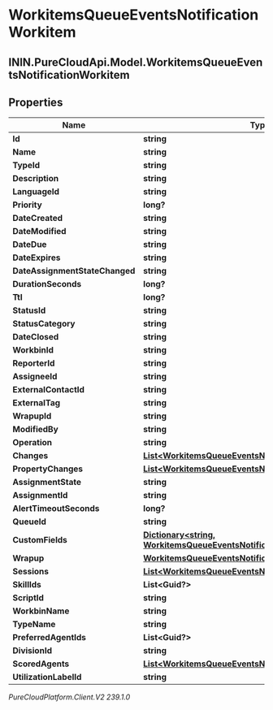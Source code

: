 # WorkitemsQueueEventsNotificationWorkitem

## ININ.PureCloudApi.Model.WorkitemsQueueEventsNotificationWorkitem

## Properties

|Name | Type | Description | Notes|
|------------ | ------------- | ------------- | -------------|
| **Id** | **string** |  | [optional] |
| **Name** | **string** |  | [optional] |
| **TypeId** | **string** |  | [optional] |
| **Description** | **string** |  | [optional] |
| **LanguageId** | **string** |  | [optional] |
| **Priority** | **long?** |  | [optional] |
| **DateCreated** | **string** |  | [optional] |
| **DateModified** | **string** |  | [optional] |
| **DateDue** | **string** |  | [optional] |
| **DateExpires** | **string** |  | [optional] |
| **DateAssignmentStateChanged** | **string** |  | [optional] |
| **DurationSeconds** | **long?** |  | [optional] |
| **Ttl** | **long?** |  | [optional] |
| **StatusId** | **string** |  | [optional] |
| **StatusCategory** | **string** |  | [optional] |
| **DateClosed** | **string** |  | [optional] |
| **WorkbinId** | **string** |  | [optional] |
| **ReporterId** | **string** |  | [optional] |
| **AssigneeId** | **string** |  | [optional] |
| **ExternalContactId** | **string** |  | [optional] |
| **ExternalTag** | **string** |  | [optional] |
| **WrapupId** | **string** |  | [optional] |
| **ModifiedBy** | **string** |  | [optional] |
| **Operation** | **string** |  | [optional] |
| **Changes** | [**List&lt;WorkitemsQueueEventsNotificationDelta&gt;**](WorkitemsQueueEventsNotificationDelta) |  | [optional] |
| **PropertyChanges** | [**List&lt;WorkitemsQueueEventsNotificationPropertyChange&gt;**](WorkitemsQueueEventsNotificationPropertyChange) |  | [optional] |
| **AssignmentState** | **string** |  | [optional] |
| **AssignmentId** | **string** |  | [optional] |
| **AlertTimeoutSeconds** | **long?** |  | [optional] |
| **QueueId** | **string** |  | [optional] |
| **CustomFields** | [**Dictionary&lt;string, WorkitemsQueueEventsNotificationCustomAttribute&gt;**](WorkitemsQueueEventsNotificationCustomAttribute) |  | [optional] |
| **Wrapup** | [**WorkitemsQueueEventsNotificationWrapup**](WorkitemsQueueEventsNotificationWrapup) |  | [optional] |
| **Sessions** | [**List&lt;WorkitemsQueueEventsNotificationSession&gt;**](WorkitemsQueueEventsNotificationSession) |  | [optional] |
| **SkillIds** | **List&lt;Guid?&gt;** |  | [optional] |
| **ScriptId** | **string** |  | [optional] |
| **WorkbinName** | **string** |  | [optional] |
| **TypeName** | **string** |  | [optional] |
| **PreferredAgentIds** | **List&lt;Guid?&gt;** |  | [optional] |
| **DivisionId** | **string** |  | [optional] |
| **ScoredAgents** | [**List&lt;WorkitemsQueueEventsNotificationScoredAgent&gt;**](WorkitemsQueueEventsNotificationScoredAgent) |  | [optional] |
| **UtilizationLabelId** | **string** |  | [optional] |



_PureCloudPlatform.Client.V2 239.1.0_
